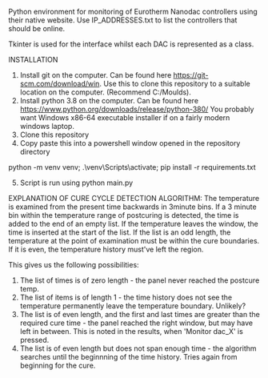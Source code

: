 Python environment for monitoring of Eurotherm Nanodac controllers using their native website. Use IP_ADDRESSES.txt to list the controllers that should be online.  

Tkinter is used for the interface whilst each DAC is represented as a class. 

INSTALLATION
1. Install git on the computer. Can be found here https://git-scm.com/download/win. 
 Use this to clone this repository to a suitable location on the computer. (Recommend C:/Moulds). 
2. Install python 3.8 on the computer. Can be found here https://www.python.org/downloads/release/python-380/
  You probably want Windows x86-64 executable installer if on a fairly modern windows laptop.  
2. Clone this repository
3. Copy paste this into a powershell window opened in the repository directory

python -m venv venv; .\venv\Scripts\activate; pip install -r requirements.txt

5. Script is run using
  python main.py


EXPLANATION OF CURE CYCLE DETECTION ALGORITHM:
The temperature is examined from the present time backwards in 3minute bins. If a 3 minute bin 
within the temperature range of postcuring is detected, the time is added to the end of an empty list. 
If the temperature leaves the window, the time is inserted at the start of 
the list. If the list is an odd length, the temperature at the point of examination
must be within the cure boundaries. If it is even, the temperature history must've
left the region. 

This gives us the following possibilities:

1. The list of times is of zero length - the panel never reached the postcure temp.
2. The list of items is of length 1 - the time history does not see the temperature
permanently leave the temperature boundary. Unlikely? 
3. The list is of even length, and the first and last times are greater than the
required cure time - the panel reached the right window, but may have left in between.
This is noted in the results, when 'Monitor dac_X' is pressed. 
4. The list is of even length but does not span enough time - the 
algorithm searches until the beginnning of the time history. Tries again
from beginning for the cure.